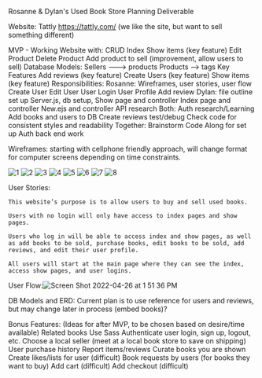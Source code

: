 Rosanne & Dylan's Used Book Store Planning Deliverable

Website: Tattly https://tattly.com/ (we like the site, but want to sell something different)

MVP - Working Website with:
    CRUD
    Index
    Show items (key feature)
    Edit Product
    Delete Product
    Add product to sell (improvement, allow users to sell)
Database Models:
    Sellers ---> products
    Products --> tags
Key Features
    Add reviews (key feature)
    Create Users (key feature)
    Show items (key feature)
Responsibilities:
    Rosanne:
        Wireframes, user stories, user flow
        Create User
        Edit User
        User Login
        User Profile
        Add review
    Dylan:
        file outline set up
        Server.js, db setup, 
        Show page and controller
        Index page and controller
        New.ejs and controller
        API research
    Both: 
        Auth research/Learning
        Add books and users to DB
        Create reviews
        test/debug
        Check code for consistent styles and readability
    Together:
        Brainstorm
        Code Along for set up
        Auth back end work

Wireframes: starting with cellphone friendly approach, will change format for computer screens depending on time constraints.

![1](https://user-images.githubusercontent.com/6979738/165664061-f9e44e65-202e-4530-921e-cefd8f08da26.png)
![2](https://user-images.githubusercontent.com/6979738/165664101-4357e0b7-79bb-4031-96db-a1a69cbe6c77.png)
![3](https://user-images.githubusercontent.com/6979738/165664126-ff9797f2-9a8c-473a-9fbf-d62bdfc8e2a9.png)
![4](https://user-images.githubusercontent.com/6979738/165664183-874cfbfa-fab1-46cd-b38a-848faee0d7d5.png)
![5](https://user-images.githubusercontent.com/6979738/165664191-b9da6b1f-18df-4753-bc1e-d5bfe483303a.png)
![6](https://user-images.githubusercontent.com/6979738/165664202-ac63aadc-bbc7-44b1-bc15-584a0aac38ce.png)
![7](https://user-images.githubusercontent.com/6979738/165664213-3d436de3-2a9a-4ca7-b053-2c1238f16ede.png)
![8](https://user-images.githubusercontent.com/6979738/165664223-f4c8a67c-c589-466b-9f14-7def113ab3ad.png)

User Stories:

    This website’s purpose is to allow users to buy and sell used books.  

    Users with no login will only have access to index pages and show pages.  

    Users who log in will be able to access index and show pages, as well as add books to be sold, purchase books, edit books to be sold, add  reviews, and edit their user profile.

    All users will start at the main page where they can see the index, access show pages, and user logins.

User Flow:![Screen Shot 2022-04-26 at 1 51 36 PM](https://user-images.githubusercontent.com/6979738/165663835-5e137c46-6e66-4921-ae27-ba1955e4200c.png)

DB Models and ERD: Current plan is to use reference for users and reviews, but may change later in process (embed books)?

Bonus Features: (Ideas for after MVP, to be chosen based on desire/time available)
    Related books
    Use Sass
    Authenticate user login, sign up, logout, etc.
    Choose a local seller (meet at a local book store to save on shipping)
    User purchase history
    Report items/reviews
    Curate books  you are shown
    Create likes/lists for user (difficult)
    Book requests by users (for books they want to buy)
    Add cart (difficult)
    Add checkout (difficult)

